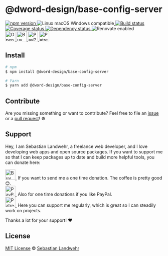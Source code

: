<!-- TITLE/ -->
# @dword-design/base-config-server
<!-- /TITLE -->


<!-- BADGES/ -->
  <p>
    <a href="https://npmjs.org/package/@dword-design/base-config-server">
      <img
        src="https://img.shields.io/npm/v/@dword-design/base-config-server.svg"
        alt="npm version"
      >
    </a><img src="https://img.shields.io/badge/os-linux%20%7C%C2%A0macos%20%7C%C2%A0windows-blue" alt="Linux macOS Windows compatible"><a href="https://github.com/dword-design/base-config-server/actions">
      <img
        src="https://github.com/dword-design/base-config-server/workflows/build/badge.svg"
        alt="Build status"
      >
    </a><a href="https://codecov.io/gh/dword-design/base-config-server">
      <img
        src="https://codecov.io/gh/dword-design/base-config-server/branch/master/graph/badge.svg"
        alt="Coverage status"
      >
    </a><a href="https://david-dm.org/dword-design/base-config-server">
      <img src="https://img.shields.io/david/dword-design/base-config-server" alt="Dependency status">
    </a><img src="https://img.shields.io/badge/renovate-enabled-brightgreen" alt="Renovate enabled"><br/><a href="https://gitpod.io/#https://github.com/dword-design/base-config-server">
      <img
        src="https://gitpod.io/button/open-in-gitpod.svg"
        alt="Open in Gitpod"
        height="32"
      >
    </a><a href="https://www.buymeacoffee.com/dword">
      <img
        src="https://www.buymeacoffee.com/assets/img/guidelines/download-assets-sm-2.svg"
        alt="Buy Me a Coffee"
        height="32"
      >
    </a><a href="https://paypal.me/SebastianLandwehr">
      <img
        src="https://dword-design.de/images/paypal.svg"
        alt="PayPal"
        height="32"
      >
    </a><a href="https://www.patreon.com/dworddesign">
      <img
        src="https://dword-design.de/images/patreon.svg"
        alt="Patreon"
        height="32"
      >
    </a>
</p>
<!-- /BADGES -->


<!-- DESCRIPTION/ -->

<!-- /DESCRIPTION -->


<!-- INSTALL/ -->
## Install

```bash
# npm
$ npm install @dword-design/base-config-server

# Yarn
$ yarn add @dword-design/base-config-server
```
<!-- /INSTALL -->


<!-- LICENSE/ -->
## Contribute

Are you missing something or want to contribute? Feel free to file an [issue](https://github.com/dword-design/base-config-server/issues) or a [pull request](https://github.com/dword-design/base-config-server/pulls)! ⚙️

## Support

Hey, I am Sebastian Landwehr, a freelance web developer, and I love developing web apps and open source packages. If you want to support me so that I can keep packages up to date and build more helpful tools, you can donate here:

<p>
  <a href="https://www.buymeacoffee.com/dword">
    <img
      src="https://www.buymeacoffee.com/assets/img/guidelines/download-assets-sm-2.svg"
      alt="Buy Me a Coffee"
      height="32"
    >
  </a>&nbsp;If you want to send me a one time donation. The coffee is pretty good 😊.<br/>
  <a href="https://paypal.me/SebastianLandwehr">
    <img
      src="https://dword-design.de/images/paypal.svg"
      alt="PayPal"
      height="32"
    >
  </a>&nbsp;Also for one time donations if you like PayPal.<br/>
  <a href="https://www.patreon.com/dworddesign">
    <img
      src="https://dword-design.de/images/patreon.svg"
      alt="Patreon"
      height="32"
    >
  </a>&nbsp;Here you can support me regularly, which is great so I can steadily work on projects.
</p>

Thanks a lot for your support! ❤️

## License

[MIT License](https://opensource.org/licenses/MIT) © [Sebastian Landwehr](https://dword-design.de)
<!-- /LICENSE -->
